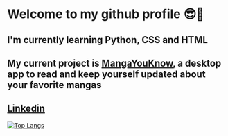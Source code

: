 # Welcome to my github profile 😎🤙

## I'm currently learning Python, CSS and HTML
## My current project is [MangaYouKnow](https://github.com/ReiLoko4/MangaYouknow), a desktop app to read and keep yourself updated about your favorite mangas
## [Linkedin](https://www.linkedin.com/in/thiagovianavargas/)

[![Top Langs](https://github-readme-stats-sigma-five.vercel.app/api/top-langs/?username=ReiLoko4&layout=compact)](https://github.com/ReiLoko4/ReiLoko4)
<!--
**ReiLoko4/ReiLoko4** is a ✨ _special_ ✨ repository because its `README.md` (this file) appears on your GitHub profile.

Here are some ideas to get you started:

- 🔭 I’m currently working on ...
- 🌱 I’m currently learning ...
- 👯 I’m looking to collaborate on ...
- 🤔 I’m looking for help with ...
- 💬 Ask me about ...
- 📫 How to reach me: ...
- 😄 Pronouns: ...
- ⚡ Fun fact: ...
-->
